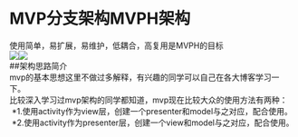 MVP分支架构MVPH架构
===
使用简单，易扩展，易维护，低耦合，高复用是MVPH的目标<br>
![](https://img.shields.io/badge/JitPack-0.0.1-green.svg)![](https://img.shields.io/badge/作者-xujl-ff69b4.svg)<br>
##架构思路简介<br>
  mvp的基本思想这里不做过多解释，有兴趣的同学可以自己在各大博客学习一下。<br>
  比较深入学习过mvp架构的同学都知道，mvp现在比较大众的使用方法有两种：
  *1.使用activity作为view层，创建一个presenter和model与之对应，配合使用。
  *2.使用activity作为presenter层，创建一个view和model与之对应，配合使用。
